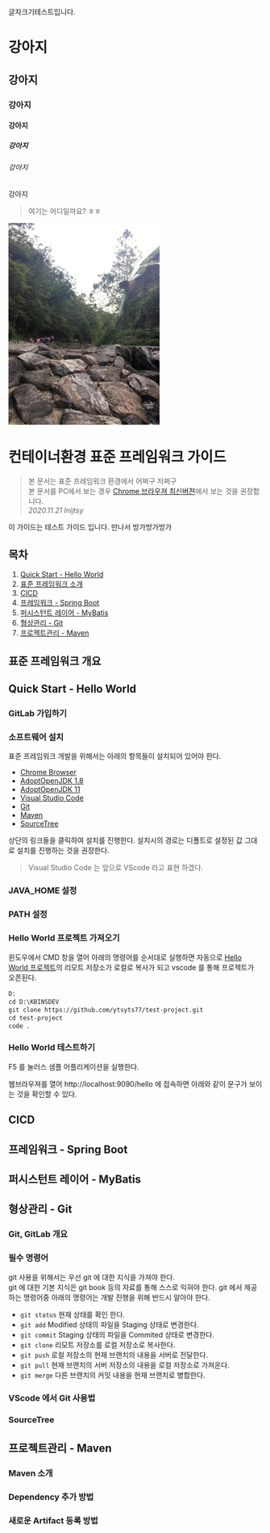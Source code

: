 글자크기테스트입니다.
# 강아지
## 강아지
### 강아지
#### 강아지
##### 강아지
###### 강아지
강아지

> 여기는 어디일까요? ㅎㅎ    

![[크기변환]001](/assets/[크기변환]001_cplmy6vbe.jpg)

# 컨테이너환경 표준 프레임워크 가이드
> 본 문서는 표준 프레임워크 환경에서 어쩌구 저쩌구  
> 본 문서를 PC에서 보는 경우 [Chrome 브라우져 최신버젼](https://www.google.com/intl/ko/chrome/)에서 보는 것을 권장합니다.  
> _2020.11.21 lnijtsy_

이 가이드는 테스트 가이드 입니다.
만나서 방가방가방가

## 목차
1. [Quick Start - Hello World](https://github.com/ytsyts77/test-project/blob/main/README.md#quick-start---hello-world)
1. [표준 프레임워크 소개](https://github.com/ytsyts77/test-project/blob/main/README.md#%ED%91%9C%EC%A4%80-%ED%94%84%EB%A0%88%EC%9E%84%EC%9B%8C%ED%81%AC-%EA%B0%9C%EC%9A%94)
1. [CICD](https://github.com/ytsyts77/test-project/blob/main/reference-guide.md#cicd)
2. [프레임워크 - Spring Boot](https://github.com/ytsyts77/test-project/blob/main/README.md#%ED%94%84%EB%A0%88%EC%9E%84%EC%9B%8C%ED%81%AC---spring-boot)
3. [퍼시스턴트 레이어 - MyBatis](https://github.com/ytsyts77/test-project/blob/main/README.md#%ED%8D%BC%EC%8B%9C%EC%8A%A4%ED%84%B4%ED%8A%B8-%EB%A0%88%EC%9D%B4%EC%96%B4---mybatis)
4. [형상관리 - Git](https://github.com/ytsyts77/test-project/blob/main/README.md#%ED%98%95%EC%83%81%EA%B4%80%EB%A6%AC---git)
5. [프로젝트관리 - Maven](https://github.com/ytsyts77/test-project/blob/main/README.md#%ED%94%84%EB%A1%9C%EC%A0%9D%ED%8A%B8%EA%B4%80%EB%A6%AC---maven)

## 표준 프레임워크 개요

## Quick Start - Hello World

### GitLab 가입하기

### 소프트웨어 설치

표준 프레임워크 개발을 위해서는 아래의 항목들이 설치되어 있어야 한다.
* [Chrome Browser](https://github.com/ytsyts77/test-project.git)
* [AdoptOpenJDK 1.8](https://github.com/ytsyts77/test-project.git)
* [AdoptOpenJDK 11](https://github.com/ytsyts77/test-project.git)
* [Visual Studio Code](https://github.com/ytsyts77/test-project.git)
* [Git](https://github.com/ytsyts77/test-project.git)
* [Maven](https://github.com/ytsyts77/test-project.git)
* [SourceTree](/assets/SourceTreeSetup-3.3.9.exe)

상단의 링크들을 클릭하여 설치를 진행한다.
설치시의 경로는 디폴트로 설정된 값 그대로 설치를 진행하는 것을 권장한다.

> Visual Studio Code 는 앞으로 VScode 라고 표현 하겠다.

### JAVA_HOME 설정

### PATH 설정

### Hello World 프로젝트 가져오기
윈도우에서 CMD 창을 열어 아래의 명령어를 순서대로 실행하면 자동으로 [Hello World 프로젝트](https://github.com/ytsyts77/test-project)의 리모트 저장소가 로컬로 복사가 되고 vscode 를 통해 프로젝트가 오픈된다.
```dos
D:
cd D:\KBINSDEV
git clone https://github.com/ytsyts77/test-project.git
cd test-project
code .
```


### Hello World 테스트하기
F5 를 눌러스 샘플 어플리케이션을 실행한다.

웹브라우져를 열어 http://localhost:9090/hello 에 접속하면 아래와 같이 문구가 보이는 것을 확인할 수 있다.


## CICD


## 프레임워크 - Spring Boot

## 퍼시스턴트 레이어 - MyBatis

## 형상관리 - Git
### Git, GitLab 개요
### 필수 명령어
git 사용을 위해서는 우선 git 에 대한 지식을 가져야 한다.  
git 에 대한 기본 지식은 git book 등의 자료를 통해 스스로 익혀야 한다.
git 에서 제공하는 명령어중 아래의 명령어는 개발 진행을 위해 반드시 알아야 한다.  

* `git status` 현재 상태를 확인 한다.
* `git add` Modified 상태의 파일을 Staging 상태로 변경한다.
* `git commit` Staging 상태의 파일을 Commited 상태로 변경한다.
* `git clone` 리모트 저장소를 로컬 저장소로 복사한다.
* `git push` 로컬 저장소의 현재 브랜치의 내용을 서버로 전달한다.
* `git pull` 현재 브랜치의 서버 저장소의 내용을 로컬 저장소로 가져온다.
* `git merge` 다른 브랜치의 커밋 내용을 현재 브랜치로 병합한다.

### VScode 에서 Git 사용법
### SourceTree

## 프로젝트관리 - Maven
### Maven 소개
### Dependency 추가 방법
### 새로운 Artifact 등록 방법
